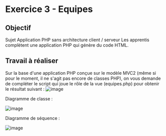 # Exercice 3 - Equipes

## Objectif
Sujet	Application PHP sans architecture client / serveur
Les apprentis complètent une application PHP qui génère du code HTML.

## Travail à réaliser

Sur la base d'une application PHP conçue sur le modèle MVC2 (même si pour le moment, il ne s'agit pas encore de classes PHP), on vous demande de compléter le script qui joue le rôle de la vue (equipes.php) pour obtenir le résultat suivant :
![image](https://github.com/emf-info-151/exerciceEquipes/assets/48353440/522b71ac-dc79-4796-bb47-c3e91d89f7be)

Diagramme de classe : 

![image](https://github.com/emf-info-151/exerciceEquipes/assets/48353440/77fddea1-e7e6-4dcc-9012-49960a0ac4be)


Diagramme de séquence : 

![image](https://github.com/emf-info-151/exerciceEquipes/assets/48353440/826755e6-fcb5-426e-aa73-b778efcc3883)

